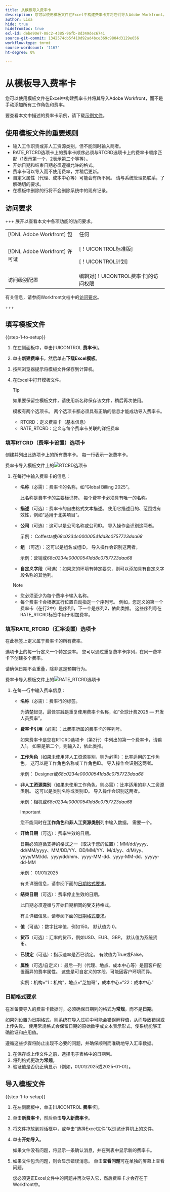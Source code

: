 ```yaml
---
title: 从模板导入费率卡
description: 您可以使用模板文件在Excel中构建费率卡并将它们导入Adobe Workfront。
author: Lisa
hide: true
hidefromtoc: true
exl-id: debe90e7-08c2-4385-96fb-8d349dec6741
source-git-commit: 1342574cb5f410d92ad4bce369c9804d3129e656
workflow-type: tm+mt
source-wordcount: '1167'
ht-degree: 0%

---
```


# 从模板导入费率卡

您可以使用模板文件在Excel中构建费率卡并将其导入Adobe Workfront，而不是手动添加所有工作角色和费率。

要查看本文中描述的费率卡示例，请下载[示例文件](assets/rate-cards-sample.zip)。

## 使用模板文件的重要规则

* 输入工作职责或非人工资源类别，但不能同时输入两者。
* RATE_RTCRD选项卡上的费率卡顺序必须与RTCRD选项卡上的费率卡顺序匹配（1表示第一个，2表示第二个等等）。
* 开始日期和结束日期必须遵循允许的格式。
* 费率卡可以导入而不使用费率，并稍后更新。
* 自定义属性（代理、成本中心等）可能会有所不同。 请与系统管理员联系，了解确切的要求。
* 在模板中删除的行将不会删除系统中的现有记录。

## 访问要求

+++ 展开以查看本文中各项功能的访问要求。

<table style="table-layout:auto"> 
 <col> 
 <col> 
 <tbody> 
  <tr> 
   <td>[!DNL Adobe Workfront] 包</td> 
   <td>任何</td> 
  </tr> 
  <tr> 
   <td>[!DNL Adobe Workfront] 许可证</td> 
   <td><p>[！UICONTROL标准版]</p>
   <p>[！UICONTROL计划]</p>
   </td> 
  </tr> 
  <tr> 
   <td>访问级别配置</td> 
   <td>编辑对[！UICONTROL费率卡]的访问权限</td> 
  </tr> 
 </tbody> 
</table>

有关信息，请参阅Workfront文档中的[访问要求](/help/quicksilver/administration-and-setup/add-users/access-levels-and-object-permissions/access-level-requirements-in-documentation.md)。

+++

## 填写模板文件

{{step-1-to-setup}}

1. 在左侧面板中，单击&#x200B;[!UICONTROL **费率卡**]。
1. 单击&#x200B;**新建费率卡**，然后单击&#x200B;**下载Excel模板**。
1. 按照浏览器提示将模板文件保存到计算机。
1. 在Excel中打开模板文件。

   >[!TIP]
   >
   > 如果要保留空模板文件，请使用新名称保存该文件，稍后再次使用。

   模板有两个选项卡。 两个选项卡都必须具有正确的信息才能成功导入费率卡。

   * RTCRD：定义费率卡（基本信息）
   * RATE_RTCRD：定义与每个费率卡关联的详细费率

### 填写RTCRD（费率卡设置）选项卡

创建并列出此选项卡上的所有费率卡。 每一行表示一张费率卡。

费率卡导入模板文件上的![RTCRD选项卡](assets/rate-card-import-template-tab1.png)

1. 在每行中输入费率卡的信息：

   * **名称**（必需）：费率卡的名称，如“Global Billing 2025”。

     此名称是费率卡的主要标识符。 每个费率卡必须具有唯一的名称。

   * **描述**（可选）：费率卡的自由格式文本描述。 使用它描述目的、范围或有效性，例如“适用于北美项目”。
   * **公司**（可选）：这可以是公司名称或公司ID。 导入操作会识别这两者。

     示例： Coffesta或&#x200B;_68c0234e00000541dd8c0757723daa68_

   * **组** （可选）：这可以是组名或组ID。 导入操作会识别这两者。

     示例：营销或&#x200B;_68c0234e00000541dd8c0757723daa68_

   * **自定义字段**（可选）：如果您的环境有特定要求，则可以添加具有自定义字段名称的其他列。

   >[!NOTE]
   >
   >* 您必须至少为每个费率卡输入名称。
   >* 每个费率卡会根据其行位置自动指定一个序列号。 例如，您定义的第一个费率卡（在行2中）是序列1，下一个是序列2，依此类推。 这些序列号在RATE_RTCRD标签中用于附加费率。

### 填写RATE_RTCRD（汇率设置）选项卡

在此标签上定义属于费率卡的所有费率。

选项卡上的每一行定义一个特定速率。 您可以通过重复费率卡序列，在同一费率卡下创建多个费率。

请确保日期不会重叠，除非这是预期行为。

费率卡导入模板文件上的![RATE_RTCRD选项卡](assets/rate-card-import-template-tab2.png)

1. 在每一行中输入费率信息：

   * **名称**（必需）：费率行的标签。

     为清楚起见，最佳实践是重复使用费率卡名称，如“全球计费2025 — 开发人员费率”。

   * **费率卡引用**（必需）：此费率所属的费率卡的序列号。

     如果费率卡是您在RTCRD选项卡（第2行）中列出的第一个费率卡，请输入1。 如果是第二个，则输入2，依此类推。

   * **工作角色**（如果未使用非人工资源类别，则为必需）：比率适用的工作角色。 这可以是工作角色名称或工作角色ID。 导入操作会识别这两者。

     示例： Designer或&#x200B;_68c0234e00000541dd8c0757723daa68_

   * **非人工资源类别**（如果未使用工作角色，则必需）：比率适用的非人工资源类别。 这可以是类别名称或类别ID。 导入操作会识别这两者。

     示例：相机或&#x200B;_68c0234e00000541dd8c0757723daa68_

     >[!IMPORTANT]
     >
     >您不能同时在&#x200B;**工作角色**&#x200B;和&#x200B;**非人工资源类别**&#x200B;列中输入数据。 需要一个。

   * **开始日期**（可选）：费率生效的日期。

     日期必须遵循支持的格式之一（取决于您的位置）：MM/dd/yyyy、dd/MM/yyyy、MM/DD/YY、DD/MM/YY、M/d/yy、d/M/yy、yyyy/MM/dd、yyyy/dd/mm、yyyy-MM-dd、yyyy-MM-dd、yyyyy-dd-MM

     示例： 01/01/2025

     有关详细信息，请参阅下面的[日期格式要求](#date-formatting-requirements)。

   * **结束日期**（可选）：费率停止生效的日期。

     此日期必须遵循与开始日期相同的受支持格式。

     有关详细信息，请参阅下面的[日期格式要求](#date-formatting-requirements)。

   * **值**（可选）：数字比率值，例如150。 默认值为 0。
   * **货币**（可选）：汇率的货币，例如USD、EUR、GBP。 默认值为系统货币。
   * **已锁定**（可选）：指示速率是否已锁定。 有效值为True或False。
   * **属性**（可选/自定义）：最后一列（代理、地点、成本中心等）是因客户配置而异的费率属性。 这些是可自定义的字段，可能因客户环境而异。

     实例：机构=“1：机构”，地点=“芝加哥”，成本中心=“22：成本中心”

### 日期格式要求

在准备要导入的费率卡数据时，必须确保日期列的格式为&#x200B;**常规**，而不是&#x200B;**日期**。

如果列设置为日期格式，则系统在导入过程中可能会错误解释值，从而导致错误或上传失败。 使用常规格式会保留日期的原始数字或文本表示形式，使系统能够正确验证和应用值。

遵循这些步骤将防止出现不必要的问题，并确保顺利而准确地导入汇率数据。

1. 在保存或上传文件之前，选择电子表格中的日期列。
1. 将列格式更改为&#x200B;**常规**。
1. 验证值是否仍正确显示（例如，01/01/2025或2025-01-01）。

## 导入模板文件

{{step-1-to-setup}}

1. 在左侧面板中，单击&#x200B;[!UICONTROL **费率卡**]。
1. 单击&#x200B;**新费率卡**，然后单击&#x200B;**导入新费率卡**。
1. 将文件拖放到对话框中，或单击“选择Excel文件”以浏览计算机上的文件。
1. 单击&#x200B;**开始导入**。

   如果文件没有问题，将显示一条确认消息，并在列表中显示新的费率卡。

1. 如果文件包含问题，则会显示错误消息。 单击&#x200B;**查看问题**&#x200B;可在单独的屏幕上查看问题。

   您必须更正Excel文件中的问题并再次导入它，然后费率卡才会存在于Workfront中。
